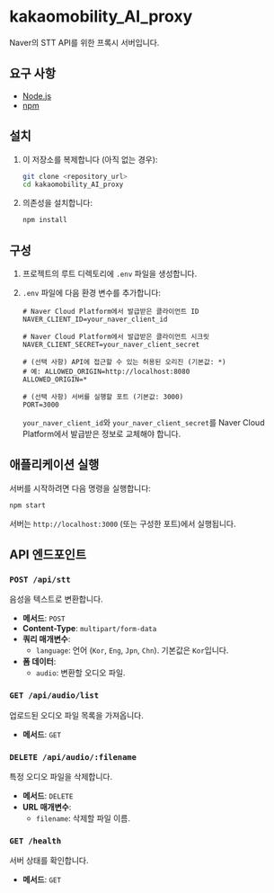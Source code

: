 # kakaomobility_AI_proxy

Naver의 STT API를 위한 프록시 서버입니다.

## 요구 사항

- [Node.js](https://nodejs.org/)
- [npm](https://www.npmjs.com/)

## 설치

1.  이 저장소를 복제합니다 (아직 없는 경우):

    ```bash
    git clone <repository_url>
    cd kakaomobility_AI_proxy
    ```

2.  의존성을 설치합니다:
    ```bash
    npm install
    ```

## 구성

1.  프로젝트의 루트 디렉토리에 `.env` 파일을 생성합니다.

2.  `.env` 파일에 다음 환경 변수를 추가합니다:

    ```env
    # Naver Cloud Platform에서 발급받은 클라이언트 ID
    NAVER_CLIENT_ID=your_naver_client_id

    # Naver Cloud Platform에서 발급받은 클라이언트 시크릿
    NAVER_CLIENT_SECRET=your_naver_client_secret

    # (선택 사항) API에 접근할 수 있는 허용된 오리진 (기본값: *)
    # 예: ALLOWED_ORIGIN=http://localhost:8080
    ALLOWED_ORIGIN=*

    # (선택 사항) 서버를 실행할 포트 (기본값: 3000)
    PORT=3000
    ```

    `your_naver_client_id`와 `your_naver_client_secret`를 Naver Cloud Platform에서 발급받은 정보로 교체해야 합니다.

## 애플리케이션 실행

서버를 시작하려면 다음 명령을 실행합니다:

```bash
npm start
```

서버는 `http://localhost:3000` (또는 구성한 포트)에서 실행됩니다.

## API 엔드포인트

### `POST /api/stt`

음성을 텍스트로 변환합니다.

- **메서드**: `POST`
- **Content-Type**: `multipart/form-data`
- **쿼리 매개변수**:
  - `language`: 언어 (`Kor`, `Eng`, `Jpn`, `Chn`). 기본값은 `Kor`입니다.
- **폼 데이터**:
  - `audio`: 변환할 오디오 파일.

### `GET /api/audio/list`

업로드된 오디오 파일 목록을 가져옵니다.

- **메서드**: `GET`

### `DELETE /api/audio/:filename`

특정 오디오 파일을 삭제합니다.

- **메서드**: `DELETE`
- **URL 매개변수**:
  - `filename`: 삭제할 파일 이름.

### `GET /health`

서버 상태를 확인합니다.

- **메서드**: `GET`
